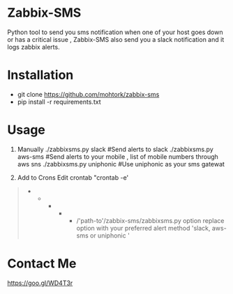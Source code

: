 # Zabbix-SMS
Python tool to send you sms notification when one of your host goes down or has a critical issue , Zabbix-SMS also send you a slack notification
and it logs zabbix alerts.

 
# Installation
- git clone https://github.com/mohtork/zabbix-sms
- pip install -r requirements.txt

# Usage
1. Manually 
./zabbixsms.py slack #Send alerts to slack
./zabbixsms.py aws-sms #Send alerts to your mobile , list of mobile numbers through aws sns
./zabbixsms.py uniphonic #Use uniphonic as your sms gatewat

2. Add to Crons
Edit crontab "crontab -e'
> * * * * *  /'path-to'/zabbix-sms/zabbixsms.py option 
replace option with your preferred alert method 'slack, aws-sms or uniphonic '

# Contact Me
https://goo.gl/WD4T3r
